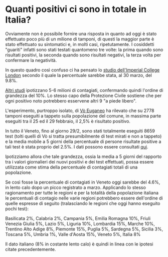 # Quanti positivi ci sono in totale in Italia?

Ovviamente non è possibile fornire una risposta in quanto ad oggi è stato effettuato poco più di un milione di tamponi, di questi la maggior parte è stato effettuato su sintomatici e, in molti casi, ripetutamente. I cosiddetti "guariti" infatti sono stati testati quantomeno tre volte: la prima quando sono risultati positivi, la seconda quando sono risultati negativi, la terza volta per confermare la negatività.

In questo quadro così confuso ci ha pensato lo [studio dell'Imperial College London](https://www.imperial.ac.uk/media/imperial-college/medicine/sph/ide/gida-fellowships/Imperial-College-COVID19-Europe-estimates-and-NPI-impact-30-03-2020.pdf) secondo il quale la percentuale sarebbe stata, al 30 marzo, del 9.8%.

[Altri studi](https://www.repubblica.it/cronaca/2020/04/06/news/coronavirus-253286203/?ref=RHPPLF-BH-I253289448-C8-P3-S1.8-T1) ipotizzano 5-6 milioni di contagiati, confermando quindi l'ordine di grandezza del 10%. Lo stesso capo della Protezione Civile sostiene che per ogni positivo noto potrebbero esservene altri 9 "a piede libero".

L'esperimento, purtroppo isolato, di [Vò Euganeo](https://mattinopadova.gelocal.it/regione/2020/03/07/news/coronavirus-i-risultati-dei-2778-tamponi-a-vo-positivo-il-2-5-1.38563019) ha rilevato che su 2778 tamponi eseguiti a tappeto sulla popolazione del comune, in massima parte eseguiti tra il 25 ed il 29 febbraio, il 2,5% è risultato positivo.

In tutto il Veneto, fino al giorno 29/2, sono stati totalmente eseguiti 8659 test (tolti quelli di Vò si tratta presumibilmente di test mirati e non a tappeto) e la media mobile a 5 giorni della percentuale di persone risultate positive a tali test è stata proprio del 2.5%. I dati possono essere consultati [qui](https://github.com/lefreakcestchic1971/coviditaly/blob/master/CovidItaly.ipynb).

Ipotizziamo allora che tale grandezza, ossia la media a 5 giorni del rapporto tra i valori giornalieri dei nuovi positivi e dei test effettuati, possa essere utilizzata come stima della percentuale di contagiati totali di una popolazione.

Se così fosse la percentuale di contagiati in Veneto oggi sarebbe del 4.6%, in lento calo dopo un picco registrato a marzo.
Applicando lo stesso ragionamento per tutte le regioni e per la totalità della popolazione italiana le percentuali di contagio nelle varie regioni potrebbero essere dell'ordine di quelle espresse di seguito (tralasciando le regioni che oggi hanno eseguito pochi test):

Basilicata               2%,
Calabria                 2%,
Campania                 5%,
Emilia Romagna           10%,
Friuli Venezia Giulia    5%,
Lazio                    5%,
Liguria                  10%,
Lombardia                15%,
Marche                   10%,
Trentino Alto Adige      8%,
Piemonte                 15%,
Puglia                   5%,
Sardegna                 5%,
Sicilia                  3%,
Toscana                  5%,
Umbria                   1%,
Valle d'Aosta            15%,
Veneto                   5%,
Italia                   8%

Il dato italiano (8% in costante lento calo) è quindi in linea con le ipotesi citate precedentemente.

